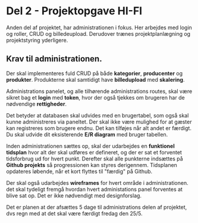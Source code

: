 # Del 2 - Projektopgave HI-FI

Anden del af projektet, har administrationen i fokus. Her arbejdes med login og roller, CRUD og billedeupload. Derudover trænes projektplanlægning og projektstyring yderligere.

## Krav til administrationen.

Der skal implementeres fuld CRUD på både **kategorier**, **producenter** og **produkter**. Produkterne skal samtidigt have **billedupload** med **skalering**.

Administrations panelet, og alle tilhørende administrations routes, skal være sikret bag et **login** med **token**, hvor der også tjekkes om brugeren har de nødvendige **rettigheder**.

Det betyder at databasen skal udvides med en brugertabel, som også skal kunne administreres via paneltet. Der skal ikke være mulighed for at gæster kan registreres som brugere endnu. Det kan tilføjes når alt andet er færdigt.
Du skal udvide dit eksisterende **E/R diagram** med bruger tabellen.

Inden administrationen sættes op, skal der udarbejdes en **funktionel tidsplan** hvor alt der skal udføres er defineret, og der er sat et forventet tidsforbrug ud for hvert punkt.
Derefter skal alle punkterne indsættes på **Github projekts** så progressionen kan styres derigennem. Tidsplanen opdateres løbende, når et kort flyttes til "færdig" på Github.

Der skal også udarbejdes **wireframes** for hvert område i administrationen. det skal tydeligt fremgå hvordan hvert administations panel forventes at blive sat op.
Det er ikke nødvendigt med designforslag.

Det er planen at der afsættes 5 dage til administrations delen af projektet, dvs regn med at det skal være færdigt fredag den 25/5.



